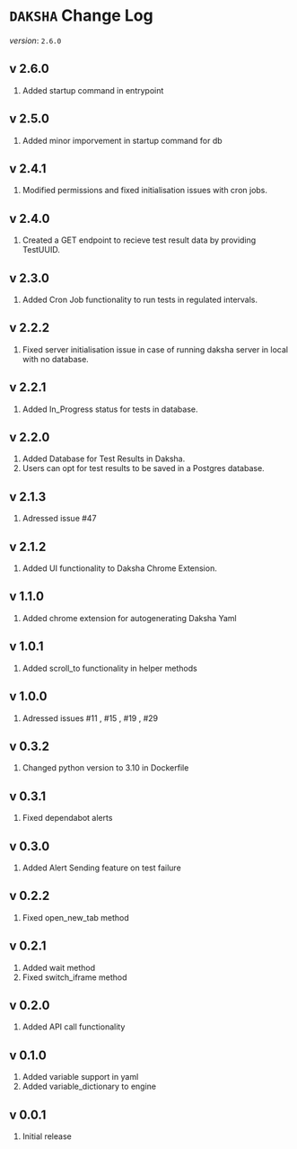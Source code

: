 # `DAKSHA` Change Log

*version*: `2.6.0`

## v 2.6.0
1. Added startup command in entrypoint
   
## v 2.5.0
1. Added minor imporvement in startup command for db
   
## v 2.4.1
1. Modified permissions and fixed initialisation issues with cron jobs.

## v 2.4.0
1. Created a GET endpoint to recieve test result data by providing TestUUID.

## v 2.3.0
1. Added Cron Job functionality to run tests in regulated intervals.

## v 2.2.2
1. Fixed server initialisation issue in case of running daksha server in local with no database.

## v 2.2.1
1. Added In_Progress status for tests in database.

## v 2.2.0
1. Added Database for Test Results in Daksha.
2. Users can opt for test results to be saved in a Postgres database.

## v 2.1.3
1. Adressed issue #47

## v 2.1.2
1. Added UI functionality to Daksha Chrome Extension.

## v 1.1.0
1. Added chrome extension for autogenerating Daksha Yaml

## v 1.0.1
1. Added scroll_to functionality in helper methods

## v 1.0.0
1. Adressed issues #11 , #15 , #19 , #29

## v 0.3.2
1. Changed python version to 3.10 in Dockerfile

## v 0.3.1
1. Fixed dependabot alerts

## v 0.3.0
1. Added Alert Sending feature on test failure

## v 0.2.2
1. Fixed open_new_tab method

## v 0.2.1
1. Added wait method
2. Fixed switch_iframe method

## v 0.2.0
1. Added API call functionality

## v 0.1.0
1. Added variable support in yaml
2. Added variable_dictionary to engine

## v 0.0.1
1. Initial release

